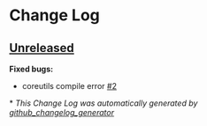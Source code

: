 # Change Log

## [Unreleased](https://github.com/PandaLinux/base-64/tree/HEAD)

**Fixed bugs:**

- coreutils compile error [\#2](https://github.com/PandaLinux/base-64/issues/2)



\* *This Change Log was automatically generated by [github_changelog_generator](https://github.com/skywinder/Github-Changelog-Generator)*